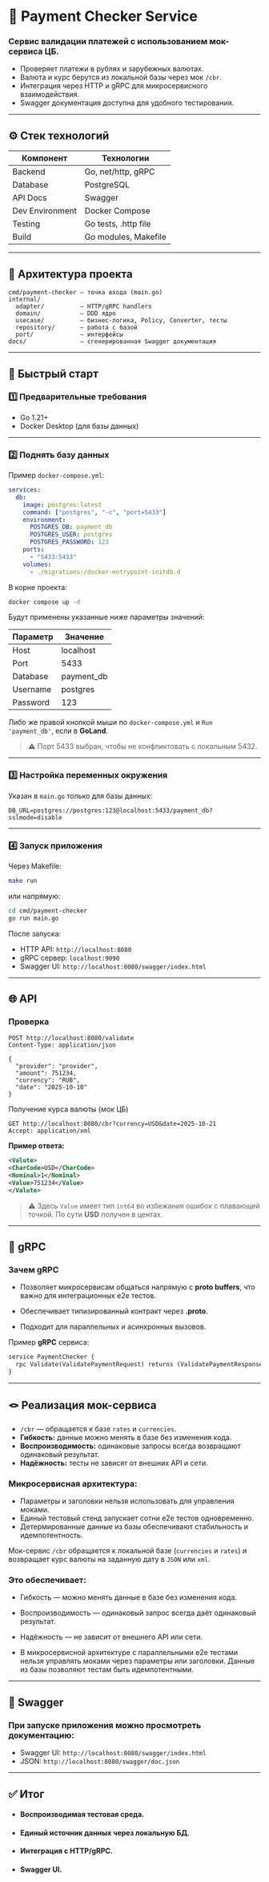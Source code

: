 # 🏦 Payment Checker Service

### Сервис валидации платежей с использованием мок-сервиса ЦБ.

* Проверяет платежи в рублях и зарубежных валютах.
* Валюта и курс берутся из локальной базы через мок `/cbr`.
* Интеграция через HTTP и gRPC для микросервисного взаимодействия.
* Swagger документация доступна для удобного тестирования.

---

## ⚙️ Стек технологий

| Компонент       | Технологии           |
|-----------------|----------------------|
| Backend         | Go, net/http, gRPC   |
| Database        | PostgreSQL           |
| API Docs        | Swagger              |
| Dev Environment | Docker Compose       |
| Testing         | Go tests, .http file |
| Build           | Go modules, Makefile |

---

## 🧱 Архитектура проекта

```
cmd/payment-checker — точка входа (main.go)
internal/
  adapter/          — HTTP/gRPC handlers
  domain/           — DDD ядро
  usecase/          — бизнес-логика, Policy, Converter, тесты
  repository/       — работа с базой 
  port/             — интерфейсы 
docs/               — сгенерированная Swagger документация
```

---

## 🚀 Быстрый старт

### 1️⃣ Предварительные требования

* Go 1.21+
* Docker Desktop  (для базы данных)

---

### 2️⃣ Поднять базу данных

Пример `docker-compose.yml`:

```yaml
services:
  db:
    image: postgres:latest
    command: ["postgres", "-c", "port=5433"]
    environment:
      POSTGRES_DB: payment_db
      POSTGRES_USER: postgres
      POSTGRES_PASSWORD: 123
    ports:
      - "5433:5433"
    volumes:
      - ./migrations:/docker-entrypoint-initdb.d
```

В корне проекта:

```bash
docker compose up -d
```

Будут применены указанные ниже параметры значений:

| Параметр | Значение   |
|----------|------------|
| Host     | localhost  |
| Port     | 5433       |
| Database | payment_db |
| Username | postgres   |
| Password | 123        |

Либо же правой кнопкой мыши по `docker-compose.yml` и `Run 'payment_db'`, если в **GoLand**.

> ⚠️ Порт 5433 выбран, чтобы не конфликтовать с локальным 5432.


---

### 3️⃣ Настройка переменных окружения

Указан в `main.go` только для базы данных:

```
DB_URL=postgres://postgres:123@localhost:5433/payment_db?sslmode=disable
```

---

### 4️⃣ Запуск приложения

Через Makefile:

```bash
make run
```

или напрямую:

```bash
cd cmd/payment-checker
go run main.go
```

После запуска:

* HTTP API: `http://localhost:8080`
* gRPC сервер: `localhost:9090`
* Swagger UI: `http://localhost:8080/swagger/index.html`

---

## 🌐 API

### Проверка 

```http
POST http://localhost:8080/validate
Content-Type: application/json

{
  "provider": "provider",
  "amount": 751234,
  "currency": "RUB",
  "date": "2025-10-10"
}
```

 Получение курса валюты (мок ЦБ)

```http
GET http://localhost:8080/cbr?currency=USD&date=2025-10-21
Accept: application/xml
```

**Пример ответа:**

```xml
<Valute>
<CharCode>USD</CharCode>
<Nominal>1</Nominal>
<Value>751234</Value>
</Valute>
```

> ⚠️ Здесь `Value` имеет тип `int64` во избежания ошибок с плавающей точкой. По сути **USD** получен в центах.
---

## 📡 gRPC

### Зачем gRPC

* Позволяет микросервисам общаться напрямую с **proto buffers**, что важно для интеграционных e2e тестов.

* Обеспечивает типизированный контракт через **.proto**.

* Подходит для параллельных и асинхронных вызовов.

Пример **gRPC** сервиса:

```proto
service PaymentChecker {
  rpc Validate(ValidatePaymentRequest) returns (ValidatePaymentResponse);
}
```

---

## 🪢 Реализация мок-сервиса

* `/cbr` — обращается к базе `rates` и `currencies`.
* **Гибкость:** данные можно менять в базе без изменения кода.
* **Воспроизводимость:** одинаковые запросы всегда возвращают одинаковый результат.
* **Надёжность:** тесты не зависят от внешних API и сети.

### Микросервисная архитектура:

* Параметры и заголовки нельзя использовать для управления моками.
* Единый тестовый стенд запускает сотни e2e тестов одновременно.
* Детермированные данные из базы обеспечивают стабильность и идемпотентность.

Мок-сервис `/cbr` обращается к локальной базе (`currencies` и `rates`) и возвращает
курс валюты на заданную дату в `JSON` или `xml`.

### Это обеспечивает:

* Гибкость — можно менять данные в базе без изменения кода.

* Воспроизводимость — одинаковый запрос всегда даёт одинаковый результат.

* Надёжность — не зависит от внешнего API или сети.

* В микросервисной архитектуре с параллельными e2e тестами нельзя управлять моками через параметры или заголовки. 
Данные из базы позволяют тестам быть идемпотентными.

---

## 📄 Swagger

### При запуске приложения можно просмотреть документацию:
* Swagger UI: `http://localhost:8080/swagger/index.html`
* JSON: `http://localhost:8080/swagger/doc.json`

---

## ✅ Итог

* #### Воспроизводимая тестовая среда.
* #### Единый источник данных через локальную БД.
* #### Интеграция с HTTP/gRPC.
* #### Swagger UI.
